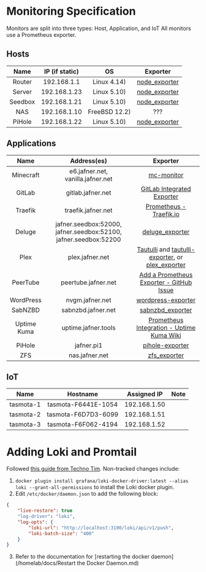 # Monitoring Specification
Monitors are split into three types: Host, Application, and IoT
All monitors use a Prometheus exporter.

## Hosts
| Name | IP (if static) | OS | Exporter |
|:----:|:--------------:|:--:|:--------:|
| Router | 192.168.1.1 | Linux 4.14) | [node_exporter](https://github.com/prometheus/node_exporter) |
| Server | 192.168.1.23 | Linux 5.10) | [node_exporter](https://github.com/prometheus/node_exporter) |
| Seedbox | 192.168.1.21 | Linux 5.10) | [node_exporter](https://github.com/prometheus/node_exporter) |
| NAS | 192.168.1.10 | FreeBSD 12.2) | ???
| PiHole | 192.168.1.22 | Linux 5.10) | [node_exporter](https://github.com/prometheus/node_exporter) |

## Applications
| Name | Address(es) | Exporter |
|:----:|:-------:|:--------:|
| Minecraft | e6.jafner.net, vanilla.jafner.net | [mc-monitor](https://github.com/itzg/mc-monitor)
| GitLab | gitlab.jafner.net | [GitLab Integrated Exporter](https://docs.gitlab.com/ee/administration/monitoring/prometheus/gitlab_metrics.html)
| Traefik | traefik.jafner.net | [Prometheus - Traefik.io](https://doc.traefik.io/traefik/observability/metrics/prometheus/) |
| Deluge | jafner.seedbox:52000, jafner.seedbox:52100, jafner.seedbox:52200 | [deluge_exporter](https://github.com/tobbez/deluge_exporter) |
| Plex | plex.jafner.net | [Tautulli](https://github.com/Tautulli/Tautulli) and [tautulli-exporter](https://github.com/nwalke/tautulli-exporter), or [plex_exporter](https://github.com/arnarg/plex_exporter) |
| PeerTube | peertube.jafner.net | [Add a Prometheus Exporter - GitHub Issue](https://github.com/Chocobozzz/PeerTube/issues/3742) |
| WordPress | nvgm.jafner.net | [wordpress-exporter](https://github.com/aorfanos/wordpress-exporter) |
| SabNZBD | sabnzbd.jafner.net | [sabnzbd_exporter](https://github.com/msroest/sabnzbd_exporter) |
| Uptime Kuma | uptime.jafner.tools | [Prometheus Integration - Uptime Kuma Wiki](https://github.com/louislam/uptime-kuma/wiki/Prometheus-Integration) |
| PiHole | jafner.pi1 | [pihole-exporter](https://github.com/eko/pihole-exporter) |
| ZFS | nas.jafner.net | [zfs_exporter](https://github.com/pdf/zfs_exporter) |

## IoT
| Name | Hostname | Assigned IP | Note |
|:----:|:--------:|:-----------:|:----:|
| tasmota-1 | tasmota-F6441E-1054 | 192.168.1.50 | 
| tasmota-2 | tasmota-F6D7D3-6099 | 192.168.1.51 |
| tasmota-3 | tasmota-F6F062-4194 | 192.168.1.52 |

# Adding Loki and Promtail
Followed [this guide from Techno Tim](https://docs.technotim.live/posts/grafana-loki/).
Non-tracked changes include:
1. `docker plugin install grafana/loki-docker-driver:latest --alias loki --grant-all-permissions` to install the Loki docker plugin.
2. Edit `/etc/docker/daemon.json` to add the following block:

```json
{
    "live-restore": true
    "log-driver": "loki",
    "log-opts": {
        "loki-url": "http://localhost:3100/loki/api/v1/push",
        "loki-batch-size": "400"
    }
}
```
3. Refer to the documentation for [restarting the docker daemon](/homelab/docs/Restart the Docker Daemon.md)